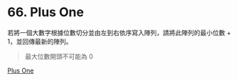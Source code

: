# 66. Plus One

若將一個大數字根據位數切分並由左到右依序寫入陣列，請將此陣列的最小位數 + 1，並回傳最新的陣列。

> 最大位數開頭不可能為 0

[Plus One](https://leetcode.com/problems/plus-one/)
